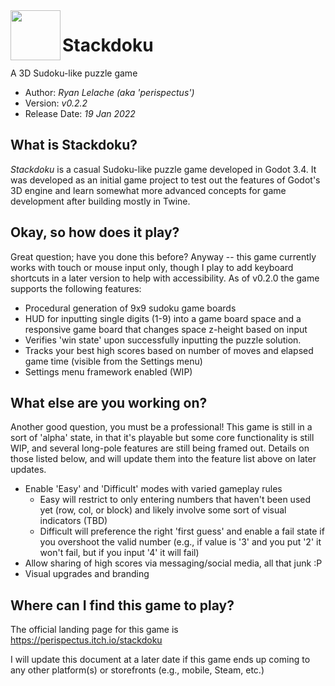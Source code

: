 <img src="https://github.com/perispectus/stackdoku/blob/main/icon_1.png?raw=true" align="left" width="80" height="80">

# Stackdoku
A 3D Sudoku-like puzzle game

* Author: *Ryan Lelache (aka 'perispectus')*
* Version: *v0.2.2*
* Release Date: *19 Jan 2022*

## What is Stackdoku?
*Stackdoku* is a casual Sudoku-like puzzle game developed in Godot 3.4. It was developed as an initial game project to test out the features of Godot's 3D engine and learn somewhat more advanced concepts for game development after building mostly in Twine.

## Okay, so how does it play?
Great question; have you done this before? Anyway -- this game currently works with touch or mouse input only, though I play to add keyboard shortcuts in a later version to help with accessibility. As of v0.2.0 the game supports the following features:
* Procedural generation of 9x9 sudoku game boards
* HUD for inputting single digits (1-9) into a game board space and a responsive game board that changes space z-height based on input
* Verifies 'win state' upon successfully inputting the puzzle solution.
* Tracks your best high scores based on number of moves and elapsed game time (visible from the Settings menu)
* Settings menu framework enabled (WIP)

## What else are you working on?
Another good question, you must be a professional! This game is still in a sort of 'alpha' state, in that it's playable but some core functionality is still WIP, and several long-pole features are still being framed out. Details on those listed below, and will update them into the feature list above on later updates.
* Enable 'Easy' and 'Difficult' modes with varied gameplay rules
    * Easy will restrict to only entering numbers that haven't been used yet (row, col, or block) and likely involve some sort of visual indicators (TBD)
    * Difficult will preference the right 'first guess' and enable a fail state if you overshoot the valid number (e.g., if value is '3' and you put '2' it won't fail, but if you input '4' it will fail)
* Allow sharing of high scores via messaging/social media, all that junk :P
* Visual upgrades and branding

## Where can I find this game to play?
The official landing page for this game is https://perispectus.itch.io/stackdoku

I will update this document at a later date if this game ends up coming to any other platform(s) or storefronts (e.g., mobile, Steam, etc.)
